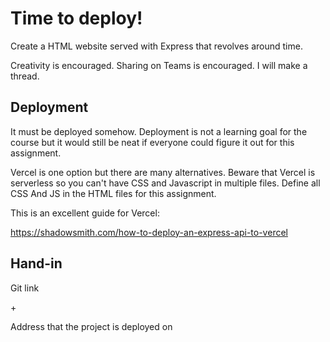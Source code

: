 # Time to deploy!

Create a HTML website served with Express that revolves around time. 

Creativity is encouraged. Sharing on Teams is encouraged. I will make a thread. 

## Deployment

It must be deployed somehow. Deployment is not a learning goal for the course but it would still be neat if everyone could figure it out for this assignment. 

Vercel is one option but there are many alternatives. Beware that Vercel is serverless so you can't have CSS and Javascript in multiple files. Define all CSS And JS in the HTML files for this assignment. 

This is an excellent guide for Vercel:

https://shadowsmith.com/how-to-deploy-an-express-api-to-vercel

 

## Hand-in

Git link

\+ 

Address that the project is deployed on